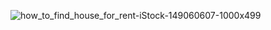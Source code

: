 ![how_to_find_house_for_rent-iStock-149060607-1000x499](https://github.com/ranjeetha-virdi/house_rent_predictor/assets/81987445/40002cfc-7ad8-4b71-8c22-72e253087052)

